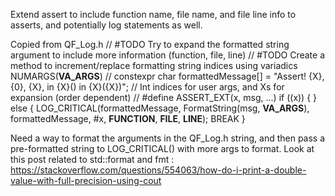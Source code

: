 Extend assert to include function name, file name, and file line info to asserts, and potentially log statements as well.

Copied from QF_Log.h
// #TODO Try to expand the formatted string argument to include more information (function, file, line)
// #TODO Create a method to increment/replace formatting string indices using variadics NUMARGS(__VA_ARGS__)
// constexpr char formattedMessage[] = "Assert! {X}, {0}, {X}, in {X}() in {X}({X})"; // Int indices for user args, and Xs for expansion (order dependent)
// \#define ASSERT_EXT(x, msg, ...)   if ((x)) { } else { LOG_CRITICAL(formattedMessage, FormatString(msg, __VA_ARGS__), formattedMessage, \#x, __FUNCTION__, __FILE__, __LINE__); BREAK }

Need a way to format the arguments in the QF_Log.h string, and then pass a pre-formatted string to LOG_CRITICAL() with more args to format.
Look at this post related to std::format and fmt : https://stackoverflow.com/questions/554063/how-do-i-print-a-double-value-with-full-precision-using-cout